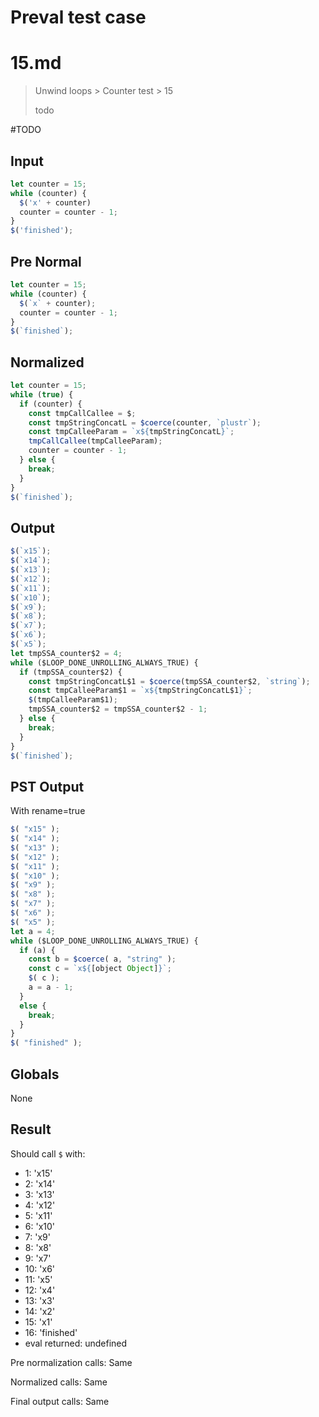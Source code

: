 # Preval test case

# 15.md

> Unwind loops > Counter test > 15
>
> todo

#TODO

## Input

`````js filename=intro
let counter = 15;
while (counter) {
  $('x' + counter)
  counter = counter - 1;
}
$('finished');
`````

## Pre Normal

`````js filename=intro
let counter = 15;
while (counter) {
  $(`x` + counter);
  counter = counter - 1;
}
$(`finished`);
`````

## Normalized

`````js filename=intro
let counter = 15;
while (true) {
  if (counter) {
    const tmpCallCallee = $;
    const tmpStringConcatL = $coerce(counter, `plustr`);
    const tmpCalleeParam = `x${tmpStringConcatL}`;
    tmpCallCallee(tmpCalleeParam);
    counter = counter - 1;
  } else {
    break;
  }
}
$(`finished`);
`````

## Output

`````js filename=intro
$(`x15`);
$(`x14`);
$(`x13`);
$(`x12`);
$(`x11`);
$(`x10`);
$(`x9`);
$(`x8`);
$(`x7`);
$(`x6`);
$(`x5`);
let tmpSSA_counter$2 = 4;
while ($LOOP_DONE_UNROLLING_ALWAYS_TRUE) {
  if (tmpSSA_counter$2) {
    const tmpStringConcatL$1 = $coerce(tmpSSA_counter$2, `string`);
    const tmpCalleeParam$1 = `x${tmpStringConcatL$1}`;
    $(tmpCalleeParam$1);
    tmpSSA_counter$2 = tmpSSA_counter$2 - 1;
  } else {
    break;
  }
}
$(`finished`);
`````

## PST Output

With rename=true

`````js filename=intro
$( "x15" );
$( "x14" );
$( "x13" );
$( "x12" );
$( "x11" );
$( "x10" );
$( "x9" );
$( "x8" );
$( "x7" );
$( "x6" );
$( "x5" );
let a = 4;
while ($LOOP_DONE_UNROLLING_ALWAYS_TRUE) {
  if (a) {
    const b = $coerce( a, "string" );
    const c = `x${[object Object]}`;
    $( c );
    a = a - 1;
  }
  else {
    break;
  }
}
$( "finished" );
`````

## Globals

None

## Result

Should call `$` with:
 - 1: 'x15'
 - 2: 'x14'
 - 3: 'x13'
 - 4: 'x12'
 - 5: 'x11'
 - 6: 'x10'
 - 7: 'x9'
 - 8: 'x8'
 - 9: 'x7'
 - 10: 'x6'
 - 11: 'x5'
 - 12: 'x4'
 - 13: 'x3'
 - 14: 'x2'
 - 15: 'x1'
 - 16: 'finished'
 - eval returned: undefined

Pre normalization calls: Same

Normalized calls: Same

Final output calls: Same
